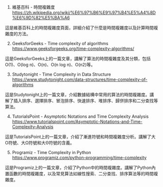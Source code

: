 

1. 維基百科 - 時間複雜度
https://zh.wikipedia.org/wiki/%E6%97%B6%E9%97%B4%E5%A4%8D%E6%9D%82%E5%BA%A6

這是維基百科上的時間複雜度頁面，詳細介紹了什麼是時間複雜度以及計算時間複雜度的方法。

2. GeeksforGeeks - Time complexity of algorithms
https://www.geeksforgeeks.org/time-complexity-algorithms/

這是GeeksforGeeks上的一篇文章，講解了算法的時間複雜度及其分類，包括O(1)、O(log n)、O(n)、O(n log n)、O(n2)等。

3. Studytonight - Time Complexity in Data Structure
https://www.studytonight.com/data-structures/time-complexity-of-algorithms

這是Studytonight上的一篇文章，介紹數據結構中常用的算法的時間複雜度。講解了插入排序、選擇排序、冒泡排序、快速排序、堆排序、歸併排序和二分查找等算法。

4. TutorialsPoint - Asymptotic Notations and Time Complexity Analysis
https://www.tutorialspoint.com/Asymptotic-Notations-and-Time-Complexity-Analysis

這是TutorialsPoint上的一篇文章，介紹了漸進符號和時間複雜度分析。講解了大O符號、大Ω符號和大Θ符號的含義。

5. Programiz - Time Complexity in Python
https://www.programiz.com/python-programming/time-complexity

這是Programiz上的一篇文章，介紹了Python中的時間複雜度。講解了Python內置函數的時間複雜度，以及常見算法如線性搜索、二分查找、排序算法等的時間複雜度。